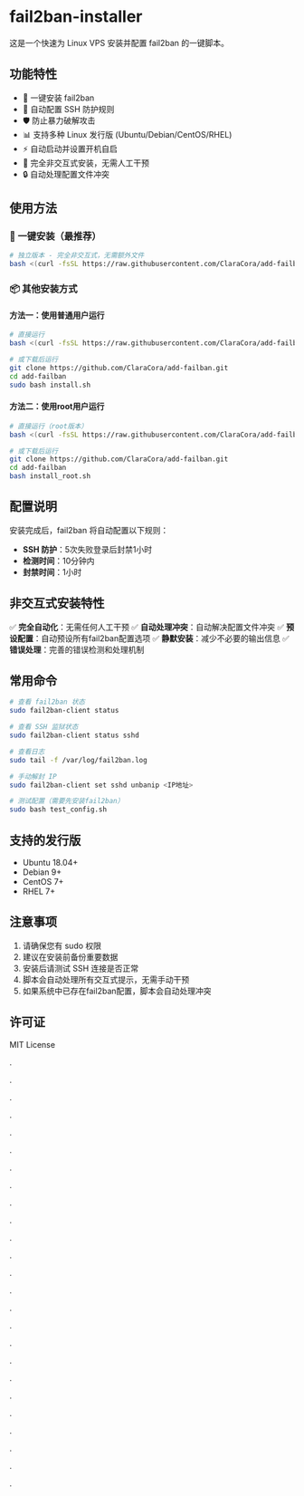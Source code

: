 # fail2ban-installer

这是一个快速为 Linux VPS 安装并配置 fail2ban 的一键脚本。

## 功能特性

- 🚀 一键安装 fail2ban
- 🔧 自动配置 SSH 防护规则
- 🛡️ 防止暴力破解攻击
- 📊 支持多种 Linux 发行版 (Ubuntu/Debian/CentOS/RHEL)
- ⚡ 自动启动并设置开机自启
- 🤖 完全非交互式安装，无需人工干预
- 🔒 自动处理配置文件冲突

## 使用方法

### 🚀 一键安装（最推荐）
```bash
# 独立版本 - 完全非交互式，无需额外文件
bash <(curl -fsSL https://raw.githubusercontent.com/ClaraCora/add-failban/main/install_standalone.sh)
```

### 📦 其他安装方式

#### 方法一：使用普通用户运行
```bash
# 直接运行
bash <(curl -fsSL https://raw.githubusercontent.com/ClaraCora/add-failban/main/install.sh)

# 或下载后运行
git clone https://github.com/ClaraCora/add-failban.git
cd add-failban
sudo bash install.sh
```

#### 方法二：使用root用户运行
```bash
# 直接运行（root版本）
bash <(curl -fsSL https://raw.githubusercontent.com/ClaraCora/add-failban/main/install_root.sh)

# 或下载后运行
git clone https://github.com/ClaraCora/add-failban.git
cd add-failban
bash install_root.sh
```

## 配置说明

安装完成后，fail2ban 将自动配置以下规则：

- **SSH 防护**：5次失败登录后封禁1小时
- **检测时间**：10分钟内
- **封禁时间**：1小时

## 非交互式安装特性

✅ **完全自动化**：无需任何人工干预
✅ **自动处理冲突**：自动解决配置文件冲突
✅ **预设配置**：自动预设所有fail2ban配置选项
✅ **静默安装**：减少不必要的输出信息
✅ **错误处理**：完善的错误检测和处理机制

## 常用命令

```bash
# 查看 fail2ban 状态
sudo fail2ban-client status

# 查看 SSH 监狱状态
sudo fail2ban-client status sshd

# 查看日志
sudo tail -f /var/log/fail2ban.log

# 手动解封 IP
sudo fail2ban-client set sshd unbanip <IP地址>

# 测试配置（需要先安装fail2ban）
sudo bash test_config.sh
```

## 支持的发行版

- Ubuntu 18.04+
- Debian 9+
- CentOS 7+
- RHEL 7+

## 注意事项

1. 请确保您有 sudo 权限
2. 建议在安装前备份重要数据
3. 安装后请测试 SSH 连接是否正常
4. 脚本会自动处理所有交互式提示，无需手动干预
5. 如果系统中已存在fail2ban配置，脚本会自动处理冲突

## 许可证

MIT License

.

.

.

.

.

.

.

.

.

.

.

.

.

.

.

.

.

.

.

.

.

.

.

.

.
